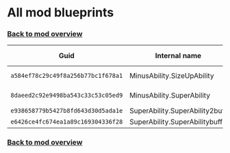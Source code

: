 # All mod blueprints

### [Back to mod overview](./README.md)

| Guid | Internal name | Display name |
| --- | --- | --- |
| `a584ef78c29c49f8a256b77bc1f678a1` | MinusAbility.SizeUpAbility | Prestige Plus |
| `8daeed2c92e9498ba543c33c53c05ed9` | MinusAbility.SuperAbility | Prestige Minus |
| `e938658779b5427b8fd643d30d5ada1e` | SuperAbility.SuperAbility2buff |  |
| `e6426ce4fc674ea1a89c169304336f28` | SuperAbility.SuperAbilitybuff |  |

### [Back to mod overview](./README.md)
